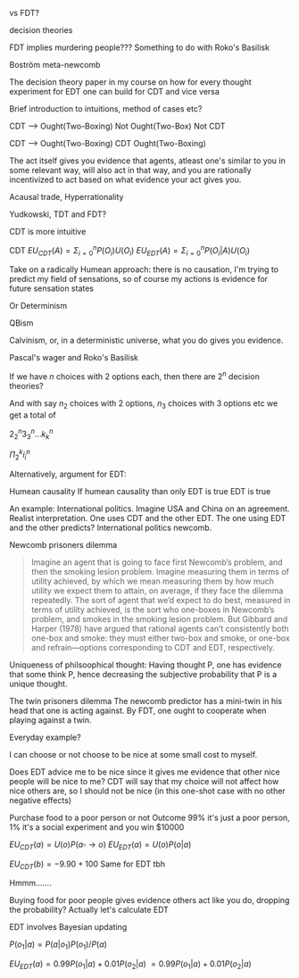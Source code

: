 vs FDT?

decision theories

FDT implies murdering people??? Something to do with Roko's Basilisk



Boström meta-newcomb

The decision theory paper in my course on how for every thought experiment for EDT one can build for CDT and vice versa




Brief introduction to intuitions, method of cases etc?

CDT --> Ought(Two-Boxing)
Not Ought(Two-Box)
Not CDT

CDT --> Ought(Two-Boxing)
CDT
Ought(Two-Boxing)



The act itself gives you evidence that agents, atleast one's similar to you in some relevant way, will also act in that way, and you are rationally incentivized to act based on what evidence your act gives you.




Acausal trade, Hyperrationality

Yudkowski, TDT and FDT?

CDT is more intuitive


CDT
$EU_{CDT}(A) = \Sigma_{i=0}^n P(O_i) U(O_i)$
$EU_{EDT}(A) = \Sigma_{i=0}^n P(O_i|A) U(O_i)$



Take on a radically Humean approach: there is no causation, I'm trying to predict my field of sensations, so of course my actions is evidence for future sensation states


Or Determinism


QBism

Calvinism, or, in a deterministic universe, what you do gives you evidence. 


Pascal's wager and Roko's Basilisk



If we have $n$ choices with 2 options each, then there are $2^n$ decision theories?

And with say $n_2$ choices with 2 options, $n_3$ choices with 3 options etc we get a total of 

$2^n_2 3^n_3...k^n_k$

$\Pi_2^k i^n_i$




Alternatively, argument for EDT:

Humean causality
If humean causality than only EDT is true
EDT is true





An example: International politics. Imagine USA and China on an agreement. Realist interpretation. One uses CDT and the other EDT. The one using EDT and the other predicts? International politics newcomb. 



Newcomb prisoners dilemma



> Imagine an agent that is going to face first Newcomb’s problem, and then the smoking lesion problem. Imagine measuring them in terms of utility achieved, by which we mean measuring them by how much utility we expect them to attain, on average, if they face the dilemma repeatedly. The sort of agent that we’d expect to do best, measured in terms of utility achieved, is the sort who one-boxes in Newcomb’s problem, and smokes in the smoking lesion problem. But Gibbard and Harper (1978) have argued that rational agents can’t consistently both one-box and smoke: they must either two-box and smoke, or one-box and refrain—options corresponding to CDT and EDT, respectively. 



Uniqueness of philsoophical thought: Having thought P, one has evidence that some think P, hence decreasing the subjective probability that P is a unique thought. 



The twin prisoners dilemma
The newcomb predictor has a mini-twin in his head that one is acting against.
By FDT, one ought to cooperate when playing against a twin. 





Everyday example?

I can choose or not choose to be nice at some small cost to myself.

Does EDT advice me to be nice since it gives me evidence that other nice people will be nice to me? CDT will say that my choice will not affect how nice others are, so I should not be nice (in this one-shot case with no other negative effects)

Purchase food to a poor person or not
Outcome 99% it's just a poor person, 1% it's a social experiment and you win $10000

$EU_{CDT}(a) = U(o) P(a \square\to o)$
$EU_{EDT}(a) = U(o) P(o|a)$


$EU_{CDT}(b) = -9.90  + 100$
Same for EDT tbh

Hmmm.......

Buying food for poor people gives evidence others act like you do, dropping the probability?
Actually let's calculate EDT

EDT involves Bayesian updating

$P(o_1|a) = P(a|o_1)P(o_1)/P(a)$



$EU_{EDT}(a) = 0.99 P(o_1|a) + 0.01P(o_2|a)$
$= 0.99 P(o_1|a) + 0.01P(o_2|a)$




